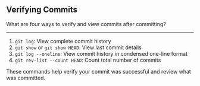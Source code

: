 ## Verifying Commits

What are four ways to verify and view commits after committing?

---

1. `git log`: View complete commit history
2. `git show` or `git show HEAD`: View last commit details
3. `git log --oneline`: View commit history in condensed one-line format
4. `git rev-list --count HEAD`: Count total number of commits

These commands help verify your commit was successful and review what was committed.

